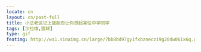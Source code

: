 ```yaml
---
locate: cn
layout: cn/post-full
title: 小法老这记上篮能否让你想起某位中学同学
tags: [沙拉维,篮球]
type: gif
featimg: http://ws1.sinaimg.cn/large/7bb8bd97gy1fxbzneczi9g20dw061x6q.gif
---
```

